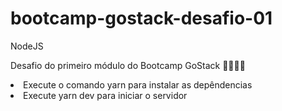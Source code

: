 # bootcamp-gostack-desafio-01 

NodeJS

Desafio do primeiro módulo do Bootcamp GoStack 🚀👨🏻‍🚀 

<li>Execute o comando yarn para instalar as depêndencias</li>
<li>Execute yarn dev para iniciar o servidor</li>
